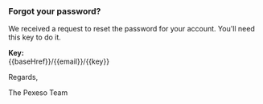 ### Forgot your password?

We received a request to reset the password for your account. You'll
need this key to do it.

__Key:__  
{{baseHref}}/{{email}}/{{key}}

Regards,

The Pexeso Team
